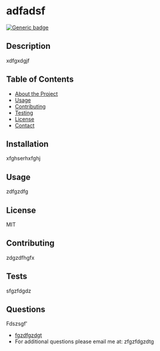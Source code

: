 # adfadsf

  [![Generic badge](https://img.shields.io/badge/<SUBJECT>-<STATUS>-<COLOR>.svg)](https://shields.io/)

  ## Description

  xdfgxdgjf

  ## Table of Contents
  
  - [About the Project](#about-the-project)
  - [Usage](#usage)
  - [Contributing](#contributing)
  - [Testing](#testing)
  - [License](#license)
  - [Contact](#contact)
  
  ## Installation

  xfghserhxfghj

  ## Usage
  
  zdfgzdfg
    
  ## License
  
  MIT

  ## Contributing
  
  zdgzdfhgfx
  
  ## Tests
  
  sfgzfdgdz

  ## Questions
  
  Fdszsgf'
  - [fgzdfgzdgt](https://github.com/fgzdfgzdgt)
  - For additional questions please email me at: zfgzfdgzdtg
